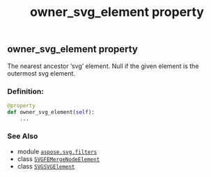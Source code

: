 ﻿---
title: owner_svg_element property
second_title: Aspose.SVG for Python via .NET API References
description: 
type: docs
weight: 760
url: /python-net/aspose.svg.filters/svgfemergenodeelement/owner_svg_element/
is_root: false
---

## owner_svg_element property


The nearest ancestor ‘svg’ element. Null if the given element is the outermost svg element.
### Definition:
```python
@property
def owner_svg_element(self):
    ...
```

### See Also
* module [`aspose.svg.filters`](../../)
* class [`SVGFEMergeNodeElement`](/svg/python-net/aspose.svg.filters/svgfemergenodeelement)
* class [`SVGSVGElement`](/svg/python-net/aspose.svg/svgsvgelement)
